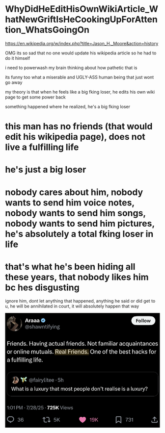# WhyDidHeEditHisOwnWikiArticle_WhatNewGriftIsHeCookingUpForAttention_WhatsGoingOn

https://en.wikipedia.org/w/index.php?title=Jason_H._Moore&action=history

OMG its so sad that no one would update his wikipedia article so he had to do it himself

i need to powerwash my brain thinking about how pathetic that is

its funny too what a miserable and UGLY-ASS human being that just wont go away

my theory is that when he feels like a big fking loser, he edits his own wiki page to get some power back

something happened where he realized, he's a big fking loser

# this man has no friends (that would edit his wikipedia page), does not live a fulfilling life

# he's just a big loser

# nobody cares about him, nobody wants to send him voice notes, nobody wants to send him songs, nobody wants to send him pictures, he's absolutely a total fking loser in life

# that's what he's been hiding all these years, that nobody likes him bc hes disgusting

ignore him, dont let anything that happened, anything he said or did get to u, he will be annihilated in court, it will absolutely happen that way

![friends](friends.png)

